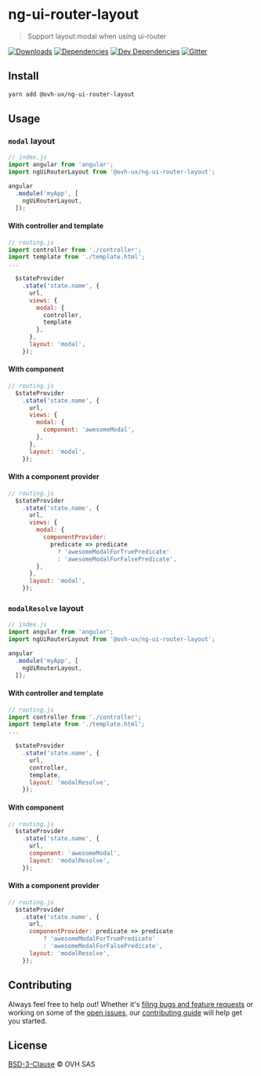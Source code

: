 # ng-ui-router-layout

> Support layout:modal when using ui-router

[![Downloads](https://badgen.net/npm/dt/@ovh-ux/ng-ui-router-layout)](https://npmjs.com/package/@ovh-ux/ng-ui-router-layout) [![Dependencies](https://badgen.net/david/dep/ovh-ux/manager/packages/components/ng-ui-router-layout)](https://npmjs.com/package/@ovh-ux/ng-ui-router-layout?activeTab=dependencies) [![Dev Dependencies](https://badgen.net/david/dev/ovh-ux/manager/packages/components/ng-ui-router-layout)](https://npmjs.com/package/@ovh-ux/ng-ui-router-layout?activeTab=dependencies) [![Gitter](https://badgen.net/badge/gitter/ovh-ux/blue?icon=gitter)](https://gitter.im/ovh/ux)

## Install

```sh
yarn add @ovh-ux/ng-ui-router-layout
```
## Usage

### `modal` layout

```js
// index.js
import angular from 'angular';
import ngUiRouterLayout from '@ovh-ux/ng-ui-router-layout';

angular
  .module('myApp', [
    ngUiRouterLayout,
  ]);
```

#### With controller and template

```js
// routing.js
import controller from './controller';
import template from './template.html';
...

  $stateProvider
    .state('state.name', {
      url,
      views: {
        modal: {
          controller,
          template
        },
      },
      layout: 'modal',
    });
```

#### With component

```js
// routing.js
  $stateProvider
    .state('state.name', {
      url,
      views: {
        modal: {
          component: 'awesomeModal',
        },
      },
      layout: 'modal',
    });
```

#### With a component provider

```js
// routing.js
  $stateProvider
    .state('state.name', {
      url,
      views: {
        modal: {
          componentProvider:
            predicate => predicate
              ? 'awesomeModalForTruePredicate'
              : 'awesomeModalForFalsePredicate',
        },
      },
      layout: 'modal',
    });
```

### `modalResolve` layout

```js
// index.js
import angular from 'angular';
import ngUiRouterLayout from '@ovh-ux/ng-ui-router-layout';

angular
  .module('myApp', [
    ngUiRouterLayout,
  ]);
```

#### With controller and template

```js
// routing.js
import controller from './controller';
import template from './template.html';
...

  $stateProvider
    .state('state.name', {
      url,
      controller,
      template,
      layout: 'modalResolve',
    });
```

#### With component

```js
// routing.js
  $stateProvider
    .state('state.name', {
      url,
      component: 'awesomeModal',
      layout: 'modalResolve',
    });
```

#### With a component provider

```js
// routing.js
  $stateProvider
    .state('state.name', {
      url,
      componentProvider: predicate => predicate
          ? 'awesomeModalForTruePredicate'
          : 'awesomeModalForFalsePredicate',
      layout: 'modalResolve',
    });
```

## Contributing

Always feel free to help out! Whether it's [filing bugs and feature requests](https://github.com/ovh-ux/manager/issues/new) or working on some of the [open issues](https://github.com/ovh-ux/manager/issues), our [contributing guide](CONTRIBUTING.md) will help get you started.

## License

[BSD-3-Clause](LICENSE) © OVH SAS
